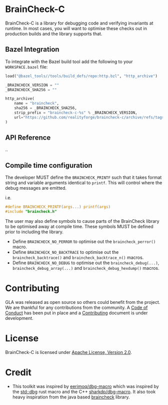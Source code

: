 # BrainCheck-C

BrainCheck-C is a library for debugging code and verifying invariants at runtime. In most cases, you will want
to optimise these checks out in production builds and the library supports that.

## Bazel Integration

To integrate with the Bazel build tool add the following to your `WORKSPACE.bazel` file:

```python
load("@bazel_tools//tools/build_defs/repo:http.bzl", "http_archive")

_BRAINCHECK_VERSION = ""
_BRAINCHECK_SHA256 = ""

http_archive(
    name = "braincheck",
    sha256 = _BRAINCHECK_SHA256,
    strip_prefix = "braincheck-c-%s" % _BRAINCHECK_VERSION,
    url="https://github.com/realityforge/braincheck-c/archive/refs/tags/v%s.tar.gz" % _BRAINCHECK_VERSION,
)
```

## API Reference

..

## Compile time configuration

The developer MUST define the `BRAINCHECK_PRINTF` such that it takes format string and variable arguments identical to `printf`. This will control where the debug messages are emitted.

i.e.

```c
#define BRAINCHECK_PRINTF(args...) printf(args)
#include "braincheck.h"
```

The user may also define symbols to cause parts of the BrainCheck library to be optimised away at compile time. These symbols MUST be defined prior to including the library.

* Define `BRAINCHECK_NO_PERROR` to optimise out the `braincheck_perror()` macro.
* Define `BRAINCHECK_NO_BACKTRACE` to optimise out the `braincheck_backtrace()` and `braincheck_backtrace_n()` macros.
* Define `BRAINCHECK_NO_DEBUG` to optimise out the `braincheck_debug(...)`, `braincheck_debug_array(...)` and `braincheck_debug_hexdump()` macros.

# Contributing

GLA was released as open source so others could benefit from the project. We are thankful for any
contributions from the community. A [Code of Conduct](CODE_OF_CONDUCT.md) has been put in place and
a [Contributing](CONTRIBUTING.md) document is under development.

# License

BrainCheck-C is licensed under [Apache License, Version 2.0](LICENSE).

# Credit

* This toolkit was inspired by [eerimoq/dbg-macro](https://github.com/eerimoq/dbg-macro) which was inspired by the [std::dbg](https://doc.rust-lang.org/std/macro.dbg.html) rust macro and the C++ [sharkdp/dbg-macro](https://github.com/sharkdp/dbg-macro). It also took heavy inspiration from the java based [braincheck](https://github.com/realityforge/braincheck) library.
